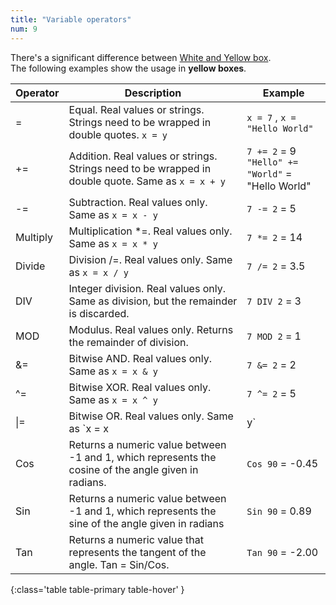 ```yaml
---
title: "Variable operators"
num: 9
---
```


There's a significant difference between [White and Yellow box](commands/introduction#inputboxes).\
 The following examples show the usage in **yellow boxes**.

| Operator | Description |	Example |
|-------|--------|--------
| = |	Equal. Real values or strings. Strings need to be wrapped in double quotes. `x = y` |`x = 7` , `x = "Hello World"`
|+=	 |Addition. Real values or strings. Strings need to be wrapped in double quote. Same as `x = x + y` |	`7 += 2` = 9 <br/>  `"Hello" += "World"` = "Hello World"
| -= |	Subtraction. Real values only. Same as `x = x - y`|	`7 -= 2` = 5|
|Multiply|	Multiplication *=. Real values only. Same as `x = x * y`|	`7 *= 2` = 14
|Divide|	Division /=. Real values only. Same as `x = x / y`	|`7 /= 2` = 3.5
|DIV|	Integer division. Real values only. Same as division, but the remainder is discarded.	|`7 DIV 2` = 3
|MOD|	Modulus. Real values only. Returns the remainder of division.	|`7 MOD 2` = 1
|&=	|Bitwise AND. Real values only. Same as `x = x & y`	|`7 &= 2` = 2
|^=|	Bitwise XOR. Real values only. Same as  `x = x ^ y`|`7 ^= 2` = 5
|\|=|	Bitwise OR. Real values only. Same as `x = x | y` |	<code>7 |= 2</code> = 7
|Cos	|Returns a numeric value between -1 and 1, which represents the cosine of the angle given in radians.	|`Cos 90` = -0.45
|Sin|	Returns a numeric value between -1 and 1, which represents the sine of the angle given in radians	|`Sin 90` = 0.89
|Tan|	Returns a numeric value that represents the tangent of the angle. Tan = Sin/Cos.|	`Tan 90` = -2.00
{:class='table table-primary table-hover' }